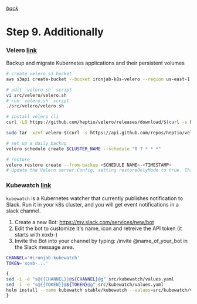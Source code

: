 ###### [back](http://54.152.51.78:10080/ironjab/it-k8s/src/master/docs/step8.md)

# Step 9. Additionally

### Velero [link](https://github.com/heptio/velero)

Backup and migrate Kubernetes applications and their persistent volumes

```sh
# create velero s3 bucket
aws s3api create-bucket --bucket ironjab-k8s-velero --region us-east-1

# edit `velero.sh` script
vi src/velero/velero.sh
# run `velero.sh` script
./src/velero/velero.sh

# install velero cli
curl -LO https://github.com/heptio/velero/releases/download/$(curl -s https://api.github.com/repos/heptio/velero/releases/latest | grep tag_name | cut -d '"' -f 4)/velero-$(curl -s https://api.github.com/repos/heptio/velero/releases/latest | grep tag_name | cut -d '"' -f 4)-linux-amd64.tar.gz

sudo tar -xzvf velero-$(curl -s https://api.github.com/repos/heptio/velero/releases/latest | grep tag_name | cut -d '"' -f 4)-linux-amd64.tar.gz velero -C /usr/local/bin

# set up a daily backup
velero schedule create $CLUSTER_NAME --schedule "0 7 * * *"

# restore
velero restore create --from-backup <SCHEDULE NAME>-<TIMESTAMP>
# Update the Velero server Config, setting restoreOnlyMode to true. This prevents Backup objects from being created or deleted during your Restore process.
```

### Kubewatch [link](https://github.com/bitnami-labs/kubewatch)

`kubewatch` is a Kubernetes watcher that currently publishes notification to Slack. Run it in your k8s cluster, and you will get event notifications in a slack channel.

1. Create a new Bot: https://my.slack.com/services/new/bot
2. Edit the bot to customize it's name, icon and retreive the API token (it starts with xoxb-)
3. Invite the Bot into your channel by typing: /invite @name_of_your_bot in the Slack message area.

```sh
CHANNEL='#ironjab-kubewatch'
TOKEN='xoxb-...'

{
sed -i -e "s@{{CHANNEL}}@${CHANNEL}@g" src/kubewatch/values.yaml
sed -i -e "s@{{TOKEN}}@${TOKEN}@g" src/kubewatch/values.yaml
helm install --name kubewatch stable/kubewatch --values=src/kubewatch/values.yaml --namespace kube-system
}
```